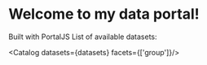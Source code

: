 # Welcome to my data portal!

Built with PortalJS
List of available datasets:

<Catalog datasets={datasets} facets={['group']}/>
